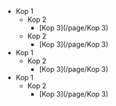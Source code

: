- Kop 1
    - Kop 2
        - [Kop 3](/page/Kop 3)
    - Kop 2
        - [Kop 3](/page/Kop 3)
- Kop 1
    - Kop 2
        - [Kop 3](/page/Kop 3)
- Kop 1
    - Kop 2
        - [Kop 3](/page/Kop 3)

